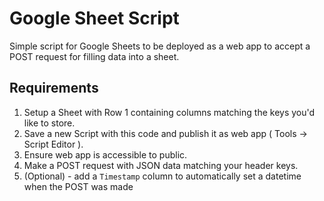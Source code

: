 # Google Sheet Script
Simple script for Google Sheets to be deployed as a web app to accept a POST request for filling data into a sheet.

## Requirements
1. Setup a Sheet with Row 1 containing columns matching the keys you'd like to store.
2. Save a new Script with this code and publish it as web app ( Tools -> Script Editor ).
3. Ensure web app is accessible to public.
4. Make a POST request with JSON data matching your header keys.
5. (Optional) - add a `Timestamp` column to automatically set a datetime when the POST was made
